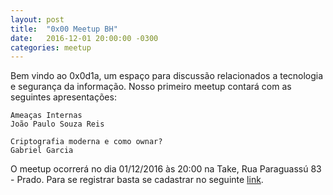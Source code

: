 ```yaml
---
layout: post
title:  "0x00 Meetup BH"
date:   2016-12-01 20:00:00 -0300
categories: meetup
---
```


Bem vindo ao 0x0d1a, um espaço para discussão relacionados a tecnologia
e segurança da informação. Nosso primeiro meetup contará com as
seguintes apresentações:

```
Ameaças Internas
João Paulo Souza Reis
```

```
Criptografia moderna e como ownar?
Gabriel Garcia
```

O meetup ocorrerá no dia 01/12/2016 às 20:00 na Take, Rua Paraguassú 83 - Prado.
Para se registrar basta se cadastrar no seguinte
<a href="https://www.meetup.com/White-Hat-BH/events/235571653/" target="_blank">link</a>.
